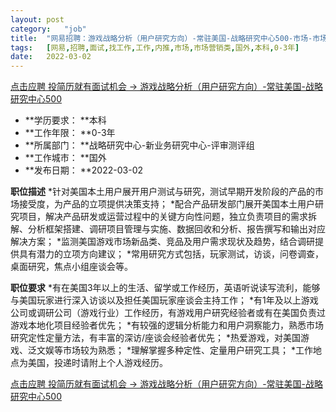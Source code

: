 ```yaml
---
layout:	post
category:	"job"
title:	"网易招聘：游戏战略分析（用户研究方向）-常驻美国-战略研究中心500-市场-市场营销类-国外本科0-3年"
tags:	[网易,招聘,面试,找工作,工作,内推,市场,市场营销类,国外,本科,0-3年]
date:	2022-03-02
---
```


[点击应聘 投简历就有面试机会 -> 游戏战略分析（用户研究方向）-常驻美国-战略研究中心500](http://mobile.bole.netease.com/bole/boleDetail?id=24756&employeeId=346f03c3cda5f04c&key=all)



- **学历要求： **本科
- **工作年限： **0-3年
- **所属部门： **战略研究中心-新业务研究中心-评审测评组
- **工作城市： **国外
- **发布日期： **2022-03-02



**职位描述**
*针对美国本土用户展开用户测试与研究，测试早期开发阶段的产品的市场接受度，为产品的立项提供决策支持；
*配合产品研发部门展开美国本土用户研究项目，解决产品研发或运营过程中的关键方向性问题，独立负责项目的需求拆解、分析框架搭建、调研项目管理与实施、数据回收和分析、报告撰写和输出对应解决方案；
*监测美国游戏市场新品类、竞品及用户需求现状及趋势，结合调研提供具有潜力的立项方向建议；
*常用研究方式包括，玩家测试，访谈，问卷调查，桌面研究，焦点小组座谈会等。



**职位要求**
*有在美国3年以上的生活、留学或工作经历，英语听说读写流利，能够与美国玩家进行深入访谈以及担任美国玩家座谈会主持工作；
*有1年及以上游戏公司或调研公司（游戏行业）工作经历，有游戏用户研究经验者或有在美国负责过游戏本地化项目经验者优先；
*有较强的逻辑分析能力和用户洞察能力，熟悉市场研究定性定量方法，有丰富的深访/座谈会经验者优先；
*热爱游戏，对美国游戏、泛文娱等市场较为熟悉；
*理解掌握多种定性、定量用户研究工具；
*工作地点为美国，投递时请附上个人游戏经历。



[点击应聘 投简历就有面试机会 -> 游戏战略分析（用户研究方向）-常驻美国-战略研究中心500](http://mobile.bole.netease.com/bole/boleDetail?id=24756&employeeId=346f03c3cda5f04c&key=all)